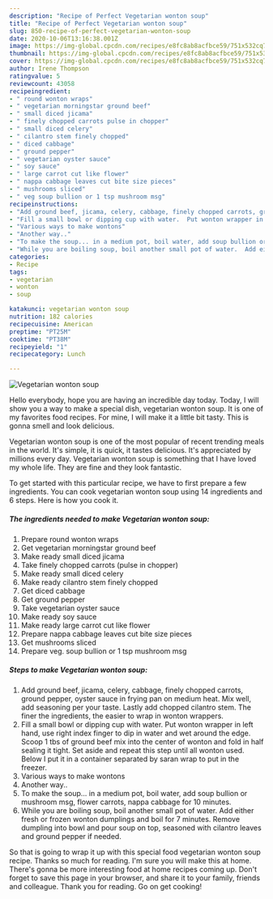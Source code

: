 ```yaml
---
description: "Recipe of Perfect Vegetarian wonton soup"
title: "Recipe of Perfect Vegetarian wonton soup"
slug: 850-recipe-of-perfect-vegetarian-wonton-soup
date: 2020-10-06T13:16:38.001Z
image: https://img-global.cpcdn.com/recipes/e8fc8ab8acfbce59/751x532cq70/vegetarian-wonton-soup-recipe-main-photo.jpg
thumbnail: https://img-global.cpcdn.com/recipes/e8fc8ab8acfbce59/751x532cq70/vegetarian-wonton-soup-recipe-main-photo.jpg
cover: https://img-global.cpcdn.com/recipes/e8fc8ab8acfbce59/751x532cq70/vegetarian-wonton-soup-recipe-main-photo.jpg
author: Irene Thompson
ratingvalue: 5
reviewcount: 43058
recipeingredient:
- " round wonton wraps"
- " vegetarian morningstar ground beef"
- " small diced jicama"
- " finely chopped carrots pulse in chopper"
- " small diced celery"
- " cilantro stem finely chopped"
- " diced cabbage"
- " ground pepper"
- " vegetarian oyster sauce"
- " soy sauce"
- " large carrot cut like flower"
- " nappa cabbage leaves cut bite size pieces"
- " mushrooms sliced"
- " veg soup bullion or 1 tsp mushroom msg"
recipeinstructions:
- "Add ground beef, jicama, celery, cabbage, finely chopped carrots, ground pepper, oyster sauce in frying pan on medium heat. Mix well,  add seasoning per your taste. Lastly add chopped cilantro stem. The finer the ingredients,  the easier to wrap in wonton wrappers."
- "Fill a small bowl or dipping cup with water.  Put wonton wrapper in left hand, use right index finger to dip in water and wet around the edge. Scoop 1 tbs of ground beef mix into the center of wonton and fold in half sealing it tight. Set aside and repeat this step until all wonton used. Below I put it in a container separated by saran wrap to put in the freezer."
- "Various ways to make wontons"
- "Another way.."
- "To make the soup... in a medium pot, boil water, add soup bullion or mushroom msg, flower carrots, nappa cabbage for 10 minutes."
- "While you are boiling soup, boil another small pot of water.  Add either fresh or frozen wonton dumplings and boil for 7 minutes. Remove dumpling into bowl and pour soup on top, seasoned with cilantro leaves and ground pepper if needed."
categories:
- Recipe
tags:
- vegetarian
- wonton
- soup

katakunci: vegetarian wonton soup 
nutrition: 182 calories
recipecuisine: American
preptime: "PT25M"
cooktime: "PT38M"
recipeyield: "1"
recipecategory: Lunch

---
```



![Vegetarian wonton soup](https://img-global.cpcdn.com/recipes/e8fc8ab8acfbce59/751x532cq70/vegetarian-wonton-soup-recipe-main-photo.jpg)

Hello everybody, hope you are having an incredible day today. Today, I will show you a way to make a special dish, vegetarian wonton soup. It is one of my favorites food recipes. For mine, I will make it a little bit tasty. This is gonna smell and look delicious.



Vegetarian wonton soup is one of the most popular of recent trending meals in the world. It's simple, it is quick, it tastes delicious. It's appreciated by millions every day. Vegetarian wonton soup is something that I have loved my whole life. They are fine and they look fantastic.


To get started with this particular recipe, we have to first prepare a few ingredients. You can cook vegetarian wonton soup using 14 ingredients and 6 steps. Here is how you cook it.

<!--inarticleads1-->

##### The ingredients needed to make Vegetarian wonton soup:

1. Prepare  round wonton wraps
1. Get  vegetarian morningstar ground beef
1. Make ready  small diced jicama
1. Take  finely chopped carrots (pulse in chopper)
1. Make ready  small diced celery
1. Make ready  cilantro stem finely chopped
1. Get  diced cabbage
1. Get  ground pepper
1. Take  vegetarian oyster sauce
1. Make ready  soy sauce
1. Make ready  large carrot cut like flower
1. Prepare  nappa cabbage leaves cut bite size pieces
1. Get  mushrooms sliced
1. Prepare  veg. soup bullion or 1 tsp mushroom msg




<!--inarticleads2-->

##### Steps to make Vegetarian wonton soup:

1. Add ground beef, jicama, celery, cabbage, finely chopped carrots, ground pepper, oyster sauce in frying pan on medium heat. Mix well,  add seasoning per your taste. Lastly add chopped cilantro stem. The finer the ingredients,  the easier to wrap in wonton wrappers.
1. Fill a small bowl or dipping cup with water.  Put wonton wrapper in left hand, use right index finger to dip in water and wet around the edge. Scoop 1 tbs of ground beef mix into the center of wonton and fold in half sealing it tight. Set aside and repeat this step until all wonton used. Below I put it in a container separated by saran wrap to put in the freezer.
1. Various ways to make wontons
1. Another way..
1. To make the soup... in a medium pot, boil water, add soup bullion or mushroom msg, flower carrots, nappa cabbage for 10 minutes.
1. While you are boiling soup, boil another small pot of water.  Add either fresh or frozen wonton dumplings and boil for 7 minutes. Remove dumpling into bowl and pour soup on top, seasoned with cilantro leaves and ground pepper if needed.




So that is going to wrap it up with this special food vegetarian wonton soup recipe. Thanks so much for reading. I'm sure you will make this at home. There's gonna be more interesting food at home recipes coming up. Don't forget to save this page in your browser, and share it to your family, friends and colleague. Thank you for reading. Go on get cooking!
